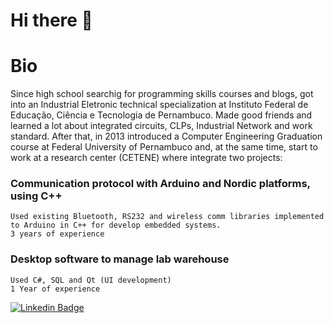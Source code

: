 # Hi there 👋

<!--
**igorobs21/igorobs21** is a ✨ _special_ ✨ repository because its `README.md` (this file) appears on your GitHub profile.

- 🔭 I’m currently working on ...
- 🌱 I’m currently learning ...
- 👯 I’m looking to collaborate on ...
- 🤔 I’m looking for help with ...
- 💬 Ask me about ...
- 📫 How to reach me: ...
- 😄 Pronouns: ...
- ⚡ Fun fact: ...
-->
# Bio
  Since high school searchig for programming skills courses and blogs, got into an Industrial Eletronic technical specialization at Instituto Federal de Educação,
  Ciência e Tecnologia de Pernambuco. Made good friends and learned a lot about integrated circuits, CLPs, Industrial Network and work standard. After that, in 2013 introduced
  a Computer Engineering Graduation course at Federal University of Pernambuco and, at the same time, start to work at a research center (CETENE) where integrate two projects:
  
  ### Communication protocol with Arduino and Nordic platforms, using C++
    Used existing Bluetooth, RS232 and wireless comm libraries implemented to Arduino in C++ for develop embedded systems.
    3 years of experience
  
  ### Desktop software to manage lab warehouse
    Used C#, SQL and Qt (UI development)
    1 Year of experience
  
  
<!-- https://shields.io -->
[![Linkedin Badge](https://img.shields.io/badge/-LinkedIn-blue?style=flat-square&logo=Linkedin&logoColor=white&link=https://www.linkedin.com/in/siilva-igor)](https://www.linkedin.com/in/siilva-igor)
